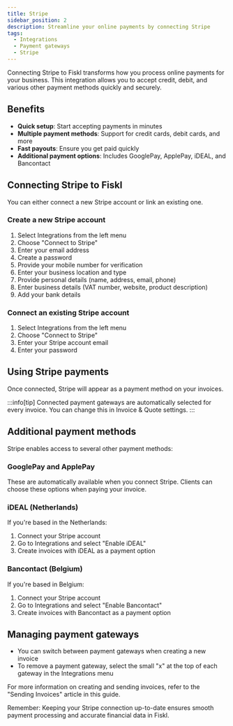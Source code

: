 ```yaml
---
title: Stripe
sidebar_position: 2
description: Streamline your online payments by connecting Stripe
tags:
  - Integrations
  - Payment gateways
  - Stripe
---
```


Connecting Stripe to Fiskl transforms how you process online payments for your business. This integration allows you to accept credit, debit, and various other payment methods quickly and securely.

## Benefits

- **Quick setup**: Start accepting payments in minutes
- **Multiple payment methods**: Support for credit cards, debit cards, and more
- **Fast payouts**: Ensure you get paid quickly
- **Additional payment options**: Includes GooglePay, ApplePay, iDEAL, and Bancontact

## Connecting Stripe to Fiskl

You can either connect a new Stripe account or link an existing one.

### Create a new Stripe account

1. Select Integrations from the left menu
2. Choose "Connect to Stripe"
3. Enter your email address
4. Create a password
5. Provide your mobile number for verification
6. Enter your business location and type
7. Provide personal details (name, address, email, phone)
8. Enter business details (VAT number, website, product description)
9. Add your bank details

### Connect an existing Stripe account

1. Select Integrations from the left menu
2. Choose "Connect to Stripe"
3. Enter your Stripe account email
4. Enter your password

## Using Stripe payments

Once connected, Stripe will appear as a payment method on your invoices.

:::info[tip]
Connected payment gateways are automatically selected for every invoice. You can change this in Invoice & Quote settings.
:::

## Additional payment methods

Stripe enables access to several other payment methods:

### GooglePay and ApplePay

These are automatically available when you connect Stripe. Clients can choose these options when paying your invoice.

### iDEAL (Netherlands)

If you're based in the Netherlands:

1. Connect your Stripe account
2. Go to Integrations and select "Enable iDEAL"
3. Create invoices with iDEAL as a payment option

### Bancontact (Belgium)

If you're based in Belgium:

1. Connect your Stripe account
2. Go to Integrations and select "Enable Bancontact"
3. Create invoices with Bancontact as a payment option

## Managing payment gateways

- You can switch between payment gateways when creating a new invoice
- To remove a payment gateway, select the small "x" at the top of each gateway in the Integrations menu

For more information on creating and sending invoices, refer to the "Sending Invoices" article in this guide.

Remember: Keeping your Stripe connection up-to-date ensures smooth payment processing and accurate financial data in Fiskl.
